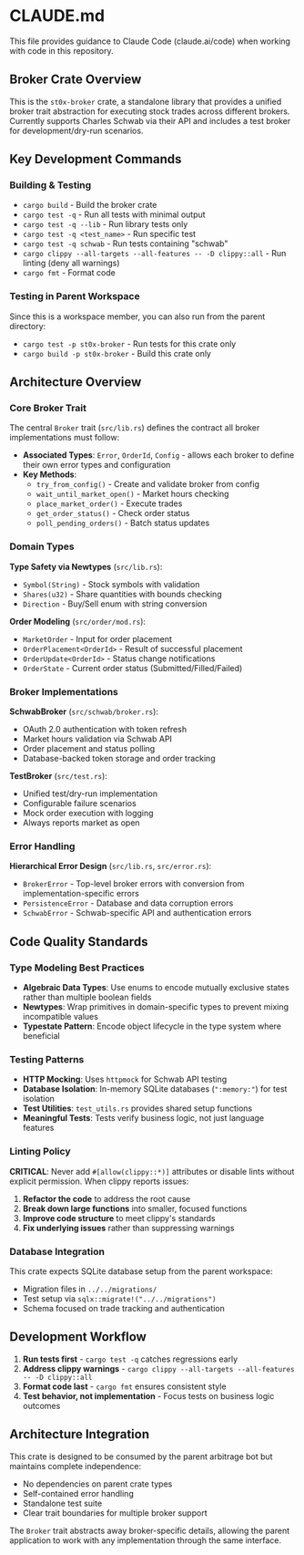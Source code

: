 # CLAUDE.md

This file provides guidance to Claude Code (claude.ai/code) when working with
code in this repository.

## Broker Crate Overview

This is the `st0x-broker` crate, a standalone library that provides a unified
broker trait abstraction for executing stock trades across different brokers.
Currently supports Charles Schwab via their API and includes a test broker for
development/dry-run scenarios.

## Key Development Commands

### Building & Testing

- `cargo build` - Build the broker crate
- `cargo test -q` - Run all tests with minimal output
- `cargo test -q --lib` - Run library tests only
- `cargo test -q <test_name>` - Run specific test
- `cargo test -q schwab` - Run tests containing "schwab"
- `cargo clippy --all-targets --all-features -- -D clippy::all` - Run linting
  (deny all warnings)
- `cargo fmt` - Format code

### Testing in Parent Workspace

Since this is a workspace member, you can also run from the parent directory:

- `cargo test -p st0x-broker` - Run tests for this crate only
- `cargo build -p st0x-broker` - Build this crate only

## Architecture Overview

### Core Broker Trait

The central `Broker` trait (`src/lib.rs`) defines the contract all broker
implementations must follow:

- **Associated Types**: `Error`, `OrderId`, `Config` - allows each broker to
  define their own error types and configuration
- **Key Methods**:
  - `try_from_config()` - Create and validate broker from config
  - `wait_until_market_open()` - Market hours checking
  - `place_market_order()` - Execute trades
  - `get_order_status()` - Check order status
  - `poll_pending_orders()` - Batch status updates

### Domain Types

**Type Safety via Newtypes** (`src/lib.rs`):

- `Symbol(String)` - Stock symbols with validation
- `Shares(u32)` - Share quantities with bounds checking
- `Direction` - Buy/Sell enum with string conversion

**Order Modeling** (`src/order/mod.rs`):

- `MarketOrder` - Input for order placement
- `OrderPlacement<OrderId>` - Result of successful placement
- `OrderUpdate<OrderId>` - Status change notifications
- `OrderState` - Current order status (Submitted/Filled/Failed)

### Broker Implementations

**SchwabBroker** (`src/schwab/broker.rs`):

- OAuth 2.0 authentication with token refresh
- Market hours validation via Schwab API
- Order placement and status polling
- Database-backed token storage and order tracking

**TestBroker** (`src/test.rs`):

- Unified test/dry-run implementation
- Configurable failure scenarios
- Mock order execution with logging
- Always reports market as open

### Error Handling

**Hierarchical Error Design** (`src/lib.rs`, `src/error.rs`):

- `BrokerError` - Top-level broker errors with conversion from
  implementation-specific errors
- `PersistenceError` - Database and data corruption errors
- `SchwabError` - Schwab-specific API and authentication errors

## Code Quality Standards

### Type Modeling Best Practices

- **Algebraic Data Types**: Use enums to encode mutually exclusive states rather
  than multiple boolean fields
- **Newtypes**: Wrap primitives in domain-specific types to prevent mixing
  incompatible values
- **Typestate Pattern**: Encode object lifecycle in the type system where
  beneficial

### Testing Patterns

- **HTTP Mocking**: Uses `httpmock` for Schwab API testing
- **Database Isolation**: In-memory SQLite databases (`":memory:"`) for test
  isolation
- **Test Utilities**: `test_utils.rs` provides shared setup functions
- **Meaningful Tests**: Tests verify business logic, not just language features

### Linting Policy

**CRITICAL**: Never add `#[allow(clippy::*)]` attributes or disable lints
without explicit permission. When clippy reports issues:

1. **Refactor the code** to address the root cause
2. **Break down large functions** into smaller, focused functions
3. **Improve code structure** to meet clippy's standards
4. **Fix underlying issues** rather than suppressing warnings

### Database Integration

This crate expects SQLite database setup from the parent workspace:

- Migration files in `../../migrations/`
- Test setup via `sqlx::migrate!("../../migrations")`
- Schema focused on trade tracking and authentication

## Development Workflow

1. **Run tests first** - `cargo test -q` catches regressions early
2. **Address clippy warnings** -
   `cargo clippy --all-targets --all-features -- -D clippy::all`
3. **Format code last** - `cargo fmt` ensures consistent style
4. **Test behavior, not implementation** - Focus tests on business logic
   outcomes

## Architecture Integration

This crate is designed to be consumed by the parent arbitrage bot but maintains
complete independence:

- No dependencies on parent crate types
- Self-contained error handling
- Standalone test suite
- Clear trait boundaries for multiple broker support

The `Broker` trait abstracts away broker-specific details, allowing the parent
application to work with any implementation through the same interface.
